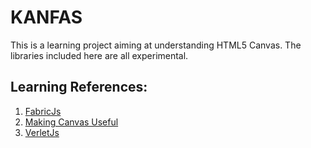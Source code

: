 # KANFAS

This is a learning project aiming at understanding HTML5 Canvas. The libraries included here are all experimental.

## Learning References:

1. [FabricJs](http://fabricjs.com/)
2. [Making Canvas Useful](http://simonsarris.com/blog/510-making-html5-canvas-useful)
3. [VerletJs](http://subprotocol.com/verlet-js/)